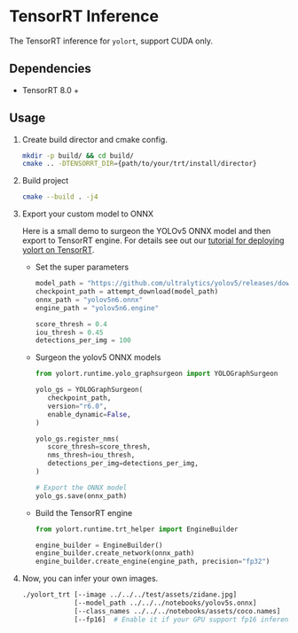 # TensorRT Inference

The TensorRT inference for `yolort`, support CUDA only.

## Dependencies

- TensorRT 8.0 +

## Usage

1. Create build director and cmake config.

   ```bash
   mkdir -p build/ && cd build/
   cmake .. -DTENSORRT_DIR={path/to/your/trt/install/director}
   ```

1. Build project

   ```bash
   cmake --build . -j4
   ```

1. Export your custom model to ONNX

   Here is a small demo to surgeon the YOLOv5 ONNX model and then export to TensorRT engine. For details see out our [tutorial for deploying yolort on TensorRT](https://zhiqwang.com/yolov5-rt-stack/notebooks/onnx-graphsurgeon-inference-tensorrt.html).

   - Set the super parameters

      ```python
      model_path = "https://github.com/ultralytics/yolov5/releases/download/v6.0/yolov5n6.pt"
      checkpoint_path = attempt_download(model_path)
      onnx_path = "yolov5n6.onnx"
      engine_path = "yolov5n6.engine"

      score_thresh = 0.4
      iou_thresh = 0.45
      detections_per_img = 100
      ```

   -  Surgeon the yolov5 ONNX models

      ```python
      from yolort.runtime.yolo_graphsurgeon import YOLOGraphSurgeon

      yolo_gs = YOLOGraphSurgeon(
         checkpoint_path,
         version="r6.0",
         enable_dynamic=False,
      )

      yolo_gs.register_nms(
         score_thresh=score_thresh,
         nms_thresh=iou_thresh,
         detections_per_img=detections_per_img,
      )

      # Export the ONNX model
      yolo_gs.save(onnx_path)
      ```

   - Build the TensorRT engine

      ```python
      from yolort.runtime.trt_helper import EngineBuilder

      engine_builder = EngineBuilder()
      engine_builder.create_network(onnx_path)
      engine_builder.create_engine(engine_path, precision="fp32")
      ```

1. Now, you can infer your own images.

   ```bash
   ./yolort_trt [--image ../../../test/assets/zidane.jpg]
                [--model_path ../../../notebooks/yolov5s.onnx]
                [--class_names ../../../notebooks/assets/coco.names]
                [--fp16]  # Enable it if your GPU support fp16 inference
   ```

